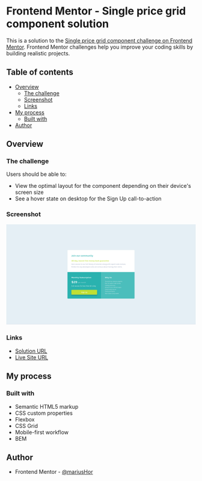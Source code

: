 # Frontend Mentor - Single price grid component solution

This is a solution to the [Single price grid component challenge on Frontend Mentor](https://www.frontendmentor.io/challenges/single-price-grid-component-5ce41129d0ff452fec5abbbc). Frontend Mentor challenges help you improve your coding skills by building realistic projects. 

## Table of contents

- [Overview](#overview)
  - [The challenge](#the-challenge)
  - [Screenshot](#screenshot)
  - [Links](#links)
- [My process](#my-process)
  - [Built with](#built-with)
- [Author](#author)

## Overview

### The challenge

Users should be able to:

- View the optimal layout for the component depending on their device's screen size
- See a hover state on desktop for the Sign Up call-to-action

### Screenshot

![](./images/Screenshot%202022-05-02%20at%2000-22-18%20Frontend%20Mentor%20Single%20Price%20Grid%20Component.png)

### Links

- [Solution URL](https://www.frontendmentor.io/solutions/single-price-grid-component-S1R8id2Sc)
- [Live Site URL](https://mariushor.github.io/Single-price-grid-component/)

## My process

### Built with

- Semantic HTML5 markup
- CSS custom properties
- Flexbox
- CSS Grid
- Mobile-first workflow
- BEM


## Author

- Frontend Mentor - [@mariusHor](https://www.frontendmentor.io/profile/MariusHor)

